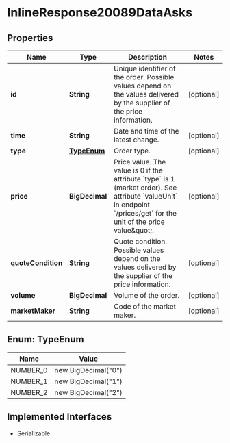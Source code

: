 

# InlineResponse20089DataAsks


## Properties

Name | Type | Description | Notes
------------ | ------------- | ------------- | -------------
**id** | **String** | Unique identifier of the order. Possible values depend on the values delivered by the supplier of the price information. |  [optional]
**time** | **String** | Date and time of the latest change. |  [optional]
**type** | [**TypeEnum**](#TypeEnum) | Order type. |  [optional]
**price** | **BigDecimal** | Price value. The value is 0 if the attribute &#x60;type&#x60; is 1 (market order). See attribute &#x60;valueUnit&#x60; in endpoint &#x60;/prices/get&#x60; for the unit of the price value\&quot;. |  [optional]
**quoteCondition** | **String** | Quote condition. Possible values depend on the values delivered by the supplier of the price information. |  [optional]
**volume** | **BigDecimal** | Volume of the order. |  [optional]
**marketMaker** | **String** | Code of the market maker. |  [optional]



## Enum: TypeEnum

Name | Value
---- | -----
NUMBER_0 | new BigDecimal(&quot;0&quot;)
NUMBER_1 | new BigDecimal(&quot;1&quot;)
NUMBER_2 | new BigDecimal(&quot;2&quot;)


## Implemented Interfaces

* Serializable


